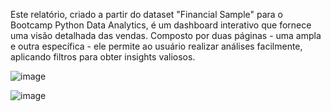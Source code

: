 Este relatório, criado a partir do dataset "Financial Sample" para o Bootcamp Python Data Analytics, é um dashboard interativo que fornece uma visão detalhada das vendas.
Composto por duas páginas - uma ampla e outra específica - ele permite ao usuário realizar análises facilmente, aplicando filtros para obter insights valiosos.



![image](https://github.com/caiquemorais/Report-Financials/assets/35573220/7b152341-12f2-472b-ae38-2494ef532ed9)

![image](https://github.com/caiquemorais/Report-Financials/assets/35573220/542262db-f6b8-40ab-ae4a-9736a56f9e4c)
